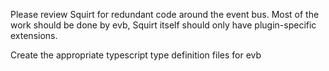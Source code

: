 Please review Squirt for redundant code around the event bus. Most of the work should be done by evb, Squirt itself should only have plugin-specific extensions.

Create the appropriate typescript type definition files for evb
